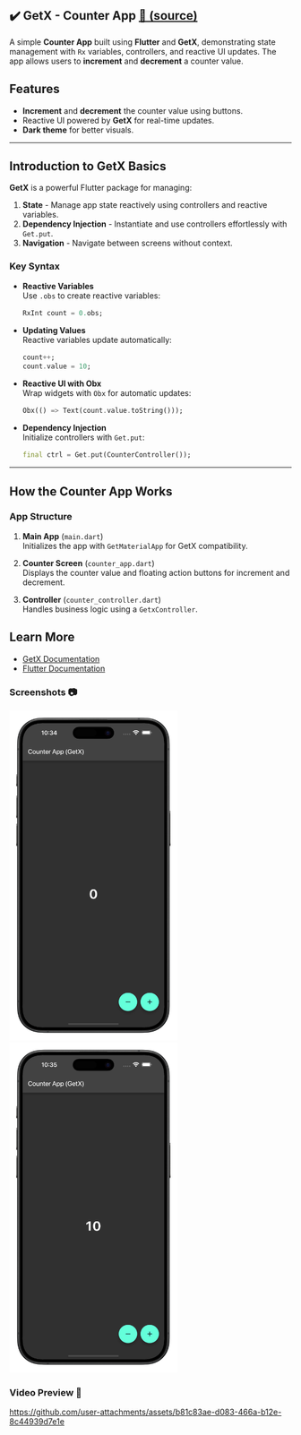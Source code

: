 ## ✔️ GetX - Counter App [📂 (source)]()

A simple **Counter App** built using **Flutter** and **GetX**, demonstrating state management with `Rx` variables, controllers, and reactive UI updates. The app allows users to **increment** and **decrement** a counter value.

## Features

- **Increment** and **decrement** the counter value using buttons.
- Reactive UI powered by **GetX** for real-time updates.
- **Dark theme** for better visuals.

---

## Introduction to GetX Basics

**GetX** is a powerful Flutter package for managing:

1. **State** - Manage app state reactively using controllers and reactive variables.
2. **Dependency Injection** - Instantiate and use controllers effortlessly with `Get.put`.
3. **Navigation** - Navigate between screens without context.

### Key Syntax

- **Reactive Variables**  
  Use `.obs` to create reactive variables:
  ```dart
  RxInt count = 0.obs;
  ```

- **Updating Values**  
  Reactive variables update automatically:
  ```dart
  count++;
  count.value = 10;
  ```

- **Reactive UI with Obx**  
  Wrap widgets with `Obx` for automatic updates:
  ```dart
  Obx(() => Text(count.value.toString()));
  ```

- **Dependency Injection**  
  Initialize controllers with `Get.put`:
  ```dart
  final ctrl = Get.put(CounterController());
  ```

---

## How the Counter App Works

### App Structure

1. **Main App** (`main.dart`)  
   Initializes the app with `GetMaterialApp` for GetX compatibility.

2. **Counter Screen** (`counter_app.dart`)  
   Displays the counter value and floating action buttons for increment and decrement.

3. **Controller** (`counter_controller.dart`)  
   Handles business logic using a `GetxController`.

## Learn More

- [GetX Documentation](https://pub.dev/packages/get)
- [Flutter Documentation](https://flutter.dev/docs)


### Screenshots 📷

<div align="left">
   
<img src= "https://github.com/Zimil-Patel/getx_tutorial/blob/main/snaps/counter/snap1.png" height = 590 width = 300> &nbsp;&nbsp;&nbsp;&nbsp; <img src= "https://github.com/Zimil-Patel/getx_tutorial/blob/main/snaps/counter/snap2.png" height = 590 width = 300> &nbsp;&nbsp;&nbsp;&nbsp;
</div>

### Video Preview 🎥


https://github.com/user-attachments/assets/b81c83ae-d083-466a-b12e-8c44939d7e1e









